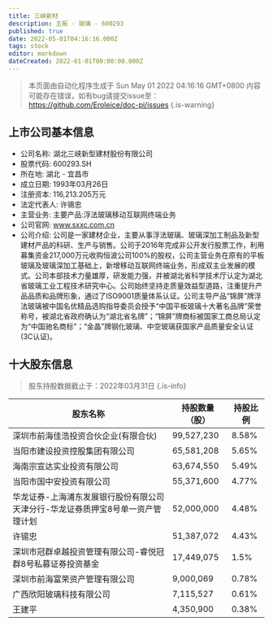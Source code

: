 ```yaml
---
title: 三峡新材
description: 主板 - 玻璃 - 600293
published: true
date: 2022-05-01T04:16:16.000Z
tags: stock
editor: markdown
dateCreated: 2022-01-01T00:00:00.000Z
---
```


> 本页面由自动化程序生成于 Sun May 01 2022 04:16:16 GMT+0800
> 内容可能存在错误，如有bug请提交issue至：https://github.com/Eroleice/doc-pi/issues
{.is-warning}

## 上市公司基本信息
- 公司名称: 湖北三峡新型建材股份有限公司
- 股票代码: 600293.SH
- 所在地: 湖北 - 宜昌市
- 成立日期: 1993年03月26日
- 注册资本: 116,213.205万元
- 法定代表人: 许锡忠
- 主营业务: 主要产品:浮法玻璃移动互联网终端业务
- 公司官网: www.sxxc.com.cn
- 公司介绍: 公司是一家建材企业，主要从事浮法玻璃、玻璃深加工制品及新型建材产品的科研、生产与销售。公司于2016年完成非公开发行股票工作，利用募集资金217,000万元收购恒波公司100%的股权，公司主营业务在原有的平板玻璃及玻璃深加工基础上，新增移动互联网终端业务，形成双主业发展的模式。公司本部技术力量雄厚，研发能力强，并被湖北省科学技术厅认定为湖北省玻璃工业工程技术研究中心。公司始终坚持走质量效益型道路，注重提升产品品质和品牌形象，通过了ISO9001质量体系认证。公司主导产品“锦屏”牌浮法玻璃被中国名优精品选购指导委员会授予“中国平板玻璃十大著名品牌”荣誉称号，被湖北省政府确认为“湖北省名牌”；“锦屏”牌商标被国家工商总局认定为“中国驰名商标”；“金晶”牌钢化玻璃、中空玻璃获国家产品质量安全认证(3C认证)。


## 十大股东信息
> 股东持股数据截止于：2022年03月31日
{.is-info}

| 股东名称 | 持股数量（股） | 持股比例 |
| --- | --- | --- |
| 深圳市前海佳浩投资合伙企业(有限合伙) | 99,527,230 | 8.58% |
| 当阳市建设投资控股集团有限公司 | 65,581,208 | 5.65% |
| 海南宗宣达实业投资有限公司 | 63,674,550 | 5.49% |
| 当阳市国中安投资有限公司 | 55,371,600 | 4.77% |
| 华龙证券-上海浦东发展银行股份有限公司天津分行-华龙证券质押宝8号单一资产管理计划 | 52,000,000 | 4.48% |
| 许锡忠 | 51,387,072 | 4.43% |
| 深圳市冠群卓越投资管理有限公司-睿悦冠群8号私募证券投资基金 | 17,449,075 | 1.5% |
| 深圳市前海富荣资产管理有限公司 | 9,000,069 | 0.78% |
| 广西欣阳玻璃科技有限公司 | 7,115,527 | 0.61% |
| 王建平 | 4,350,900 | 0.38% |





